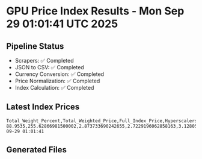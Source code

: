 # GPU Price Index Results - Mon Sep 29 01:01:41 UTC 2025

## Pipeline Status
- Scrapers: ✅ Completed
- JSON to CSV: ✅ Completed
- Currency Conversion: ✅ Completed
- Price Normalization: ✅ Completed
- Index Calculation: ✅ Completed

## Latest Index Prices
```
Total_Weight_Percent,Total_Weighted_Price,Full_Index_Price,Hyperscalers_Only_Price,Non_Hyperscalers_Only_Price,Hyperscaler_Weight,Non_Hyperscaler_Weight,Calculation_Date
88.9535,255.62866981500002,2.873733690242655,2.7229196062858163,3.128054690685069,55.84,33.113499999999995,2025-09-29 01:01:41
```

## Generated Files
```
```
